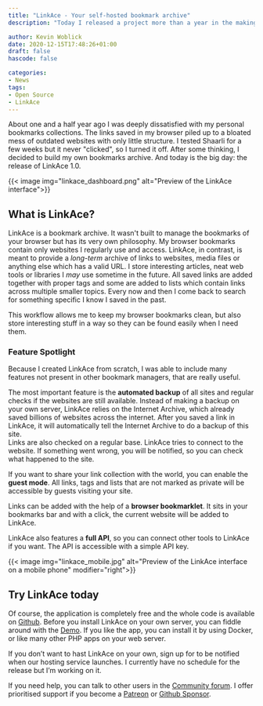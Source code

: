 ```yaml
---
title: "LinkAce - Your self-hosted bookmark archive"
description: "Today I released a project more than a year in the making: LinkAce. A self-hosted bookmark archive. Completely open source and free to use."

author: Kevin Woblick
date: 2020-12-15T17:48:26+01:00
draft: false
hascode: false

categories:
- News
tags:
- Open Source
- LinkAce
---
```


About one and a half year ago I was deeply dissatisfied with my personal bookmarks collections. The links saved in my browser piled up to a bloated mess of outdated websites with only little structure. I tested Shaarli for a few weeks but it never "clicked", so I turned it off. After some thinking, I decided to build my own bookmarks archive. And today is the big day: the release of LinkAce 1.0.

{{< image img="linkace_dashboard.png" alt="Preview of the LinkAce interface">}}


## What is LinkAce?

LinkAce is a bookmark archive. It wasn't built to manage the bookmarks of your browser but has its very own philosophy. My browser bookmarks contain only websites I regularly use and access. LinkAce, in contrast, is meant to provide a _long-term_ archive of links to websites, media files or anything else which has a valid URL. I store interesting articles, neat web tools or libraries I _may_ use sometime in the future. All saved links are added together with proper tags and some are added to lists which contain links across multiple smaller topics. Every now and then I come back to search for something specific I know I saved in the past.

This workflow allows me to keep my browser bookmarks clean, but also store interesting stuff in a way so they can be found easily when I need them.

### Feature Spotlight

Because I created LinkAce from scratch, I was able to include many features not present in other bookmark managers, that are really useful.

The most important feature is the **automated backup** of all sites and regular checks if the websites are still available. Instead of making a backup on your own server, LinkAce relies on the Internet Archive, which already saved billions of websites across the internet. After you saved a link in LinkAce, it will automatically tell the Internet Archive to do a backup of this site.  
Links are also checked on a regular base. LinkAce tries to connect to the website. If something went wrong, you will be notified, so you can check what happened to the site.

If you want to share your link collection with the world, you can enable the **guest mode**. All links, tags and lists that are not marked as private will be accessible by guests visiting your site.

Links can be added with the help of a **browser bookmarklet**. It sits in your bookmarks bar and with a click, the current website will be added to LinkAce.

LinkAce also features a **full API**, so you can connect other tools to LinkAce if you want. The API is accessible with a simple API key.


{{< image img="linkace_mobile.jpg" alt="Preview of the LinkAce interface on a mobile phone" modifier="right">}}

## Try LinkAce today

Of course, the application is completely free and the whole code is available on [Github](https://github.com/Kovah/LinkAce). Before you install LinkAce on your own server, you can fiddle around with the [Demo](https://demo.linkace.org). If you like the app, you can install it by using Docker, or like many other PHP apps on your web server.

If you don’t want to hast LinkAce on your own, sign up for to be notified when our hosting service launches. I currently have no schedule for the release but I’m working on it.

If you need help, you can talk to other users in the [Community forum](https://community.linkace.org/). I offer prioritised support if you become a [Patreon](https://www.patreon.com/Kovah) or [Github Sponsor](https://github.com/sponsors/Kovah).

